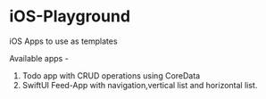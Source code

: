 # iOS-Playground
iOS Apps to use as templates

Available apps - 


1. Todo app with CRUD operations using CoreData
2. SwiftUI Feed-App with navigation,vertical list and horizontal list. 
